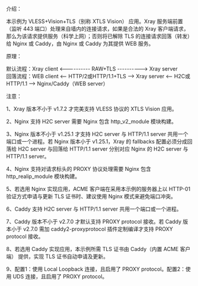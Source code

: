 介绍：

本示例为 VLESS+Vision+TLS（别称 XTLS Vision） 应用。Xray 服务端前置（监听 443 端口）处理来自墙内的连接请求，如果是合法的 Xray 客户端请求，那么为该请求提供服务（科学上网）；否则将已解除 TLS 的连接请求回落（转发）给 Nginx 或 Caddy，由 Nginx 或 Caddy 为其提供 WEB 服务。

原理：

默认流程：Xray client <---------- RAW+TLS ----------> Xray server  
回落流程：WEB client <-- HTTP/2或HTTP/1.1+TLS --> Xray server <-- H2C或HTTP/1.1 --> Nginx/Caddy（WEB server）

注意：

1、Xray 版本不小于 v1.7.2 才完美支持 VLESS 协议的 XTLS Vision 应用。

2、Nginx 支持 H2C server 需要 Nginx 包含 http_v2_module 模块构建。

3、Nginx 版本不小于 v1.25.1 才支持 H2C server 与 HTTP/1.1 server 共用一个端口或一个进程。若 Nginx 版本小于 v1.25.1，Xray 的 fallbacks 配置必须分成回落给 H2C server 与回落给 HTTP/1.1 server 分别对应 Nginx 的 H2C server 与 HTTP/1.1 server。

4、Nginx 支持对请求标头的 PROXY 协议处理需要 Nginx 包含 http_realip_module 模块构建。

5、若选用 Nginx 实现应用，ACME 客户端在采用本示例的服务器上以 HTTP-01 验证方式申请与更新 TLS 证书时、建议使用 Nginx 模式来避免端口冲突。

6、Caddy 支持 H2C server 与 HTTP/1.1 server 共用一个端口或一个进程。

7、Caddy 版本不小于 v2.7.0 才默认支持 PROXY protocol 接收。若 Caddy 版本小于 v2.7.0 需加 caddy2-proxyprotocol 插件定制编译才支持 PROXY protocol 接收。

8、若选用 Caddy 实现应用，本示例所需 TLS 证书由 Caddy（内置 ACME 客户端） 提供，实现 TLS 证书自动申请及更新。

9、配置1：使用 Local Loopback 连接，且启用了 PROXY protocol。配置2：使用 UDS 连接，且启用了 PROXY protocol。

